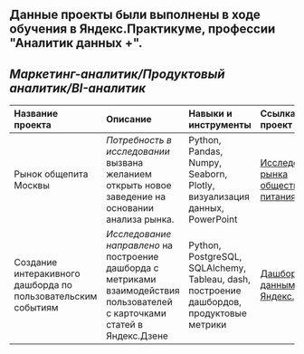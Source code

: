 ## Данные проекты были выполнены в ходе обучения в Яндекс.Практикуме, профессии "Аналитик данных +".
## *Маркетинг-аналитик/Продуктовый аналитик/BI-аналитик*

| Название проекта | Описание |	Навыки и инструменты | Ссылка на проект|
| :--------------- | :------- | :----------------------- | :----- |
| Рынок общепита Москвы | *Потребность в исследовании* вызвана желанием открыть новое заведение на основании анализа рынка.  | Python, Pandas, Numpy, Seaborn, Plotly, визуализация данных, PowerPoint | [Исследование рынка общественного питания][1] |
| Создание интеракивного дашборда по пользовательским событиям  | *Исследование направлено* на построение дашборда с метриками взаимодействия пользователей с карточками статей в Яндекс.Дзене | Python, PostgreSQL, SQLAlchemy, Tableau, dash, построение дашбордов, продуктовые метрики | [Дашборд по данным Яндекс.Дзен][2] |


[1]:https://github.com/Suslov79/Practic/tree/main/open_restaurant
[2]:https://github.com/Suslov79/Practic/tree/main/yandex_zen

